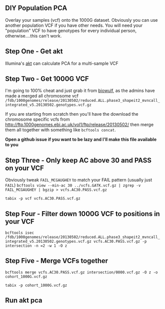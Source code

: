 ## DIY Population PCA
Overlay your samples (vcf) onto the 1000G dataset. Obviously you can use another population VCF if you have other needs. You will need your "population" VCF to have genotypes for every individual person, otherwise....this can't work. 

## Step One - Get akt
Illumina's [akt](https://github.com/Illumina/akt) can calculate PCA for a multi-sample VCF

## Step Two - Get 1000G VCF
I'm going to 100% cheat and just grab it from [biowulf](hpc.nih.gov), as the admins have made a merged all chromosome vcf `/fdb/1000genomes/release/20130502/reduced.ALL.phase3_shapeit2_mvncall_integrated_v5.20130502.genotypes.vcf.gz`

If you are starting from scratch then you'll have the download the chromosome specific vcfs from http://ftp.1000genomes.ebi.ac.uk/vol1/ftp/release/20130502/ then merge them all together with something like `bcftools concat`.

**Open a github issue if you want to be lazy and I'll make this file available to you**

## Step Three - Only keep AC above 30 and PASS on your VCF
Obviously tweak `FAIL_MCGAUGHEY` to match your FAIL pattern (usually just `FAIL`)
`bcftools view --min-ac 30 ../vcfs.GATK.vcf.gz | zgrep -v FAIL_MCGAUGHEY | bgzip > vcfs.AC30.PASS.vcf.gz`

`tabix -p vcf vcfs.AC30.PASS.vcf.gz`

## Step Four - Filter down 1000G VCF to positions in your VCF
`bcftools isec /fdb/1000genomes/release/20130502/reduced.ALL.phase3_shapeit2_mvncall_integrated_v5.20130502.genotypes.vcf.gz vcfs.AC30.PASS.vcf.gz -p intersection -n =2 -w 1 -O z`

## Step Five - Merge VCFs together
`bcftools merge vcfs.AC30.PASS.vcf.gz intersection/0000.vcf.gz -O z -o cohort_1000G.vcf.gz`

`tabix -p cohort_1000G.vcf.gz`

## Run akt pca
